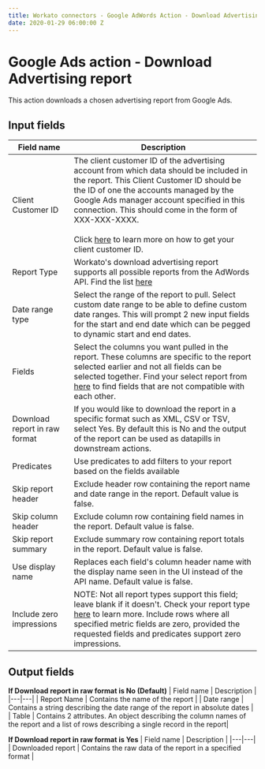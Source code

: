 ```yaml
---
title: Workato connectors - Google AdWords Action - Download Advertising Report
date: 2020-01-29 06:00:00 Z
---
```


# Google Ads action - Download Advertising report
This action downloads a chosen advertising report from Google Ads.

## Input fields

| Field name | Description |
|---|---|
| Client Customer ID | The client customer ID of the advertising account from which data should be included in the report. This Client Customer ID should be the ID of one the accounts managed by the Google Ads manager account specified in this connection. This should come in the form of XXX-XXX-XXXX. <br><br> Click [here](https://support.google.com/google-ads/answer/1704344?hl=en) to learn more on how to get your client customer ID. |
| Report Type | Workato's download advertising report supports all possible reports from the AdWords API. Find the list [here](https://developers.google.com/adwords/api/docs/appendix/reports) |
| Date range type | Select the range of the report to pull. Select custom date range to be able to define custom date ranges. This will prompt 2 new input fields for the start and end date which can be pegged to dynamic start and end dates. |
| Fields | Select the columns you want pulled in the report. These columns are specific to the report selected earlier and not all fields can be selected together. Find your select report from [here](https://developers.google.com/adwords/api/docs/appendix/reports) to find fields that are not compatible with each other. |
| Download report in raw format | If you would like to download the report in a specific format such as XML, CSV or TSV, select Yes. By default this is No and the output of the report can be used as datapills in downstream actions. |
| Predicates | Use predicates to add filters to your report based on the fields available |
| Skip report header | Exclude header row containing the report name and date range in the report. Default value is false. |
| Skip column header | Exclude column row containing field names in the report. Default value is false. |
| Skip report summary | Exclude summary row containing report totals in the report. Default value is false. |
| Use display name | Replaces each field's column header name with the display name seen in the UI instead of the API name. Default value is false. |
| Include zero impressions | NOTE: Not all report types support this field; leave blank if it doesn't. Check your report type [here](https://developers.google.com/adwords/api/docs/appendix/reports) to learn more. Include rows where all specified metric fields are zero, provided the requested fields and predicates support zero impressions. |

## Output fields

**If Download report in raw format is No (Default)**
| Field name | Description |
|---|---|
| Report Name | Contains the name of the report |
| Date range | Contains a string describing the date range of the report in absolute dates |
| Table | Contains 2 attributes. An object describing the column names of the report and a list of rows describing a single record in the report|

**If Download report in raw format is Yes**
| Field name | Description |
|---|---|
| Downloaded report | Contains the raw data of the report in a specified format |

